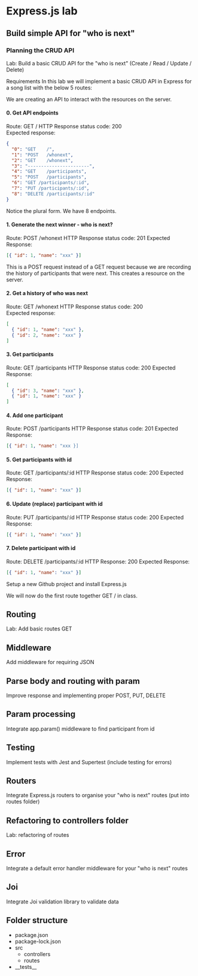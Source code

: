 # Express.js lab

## Build simple API for "who is next"

### Planning the CRUD API

Lab: Build a basic CRUD API for the "who is next" (Create / Read / Update / Delete)

Requirements
In this lab we will implement a basic CRUD API in Express for a song list with the below 5 routes:

We are creating an API to interact with the resources on the server.

#### 0. Get API endpoints

Route: GET /
HTTP Response status code: 200  
Expected response:

```json
{
  "0": "GET    /",
  "1": "POST   /whonext",
  "2": "GET    /whonext",
  "3": "-----------------------",
  "4": "GET    /participants",
  "5": "POST   /participants",
  "6": "GET /participants/:id",
  "7": "PUT /participants/:id",
  "8": "DELETE /participants/:id"
}
```

Notice the plural form. We have 8 endpoints.

#### 1. Generate the next winner - who is next?

Route: POST /whonext
HTTP Response status code: 201
Expected Response:

```json
[{ "id": 1, "name": "xxx" }]
```

This is a POST request instead of a GET request because we are recording the history of participants that were next. This creates a resource on the server.

#### 2. Get a history of who was next

Route: GET /whonext
HTTP Response status code: 200  
Expected response:

```json
[
  { "id": 1, "name": "xxx" },
  { "id": 2, "name": "xxx" }
]
```

#### 3. Get participants

Route: GET /participants
HTTP Response status code: 200
Expected Response:

```json
[
  { "id": 3, "name": "xxx" },
  { "id": 1, "name": "xxx" }
]
```

#### 4. Add one participant

Route: POST /participants
HTTP Response status code: 201
Expected Response:

```json
[{ "id": 1, "name": "xxx }]
```

#### 5. Get participants with id

Route: GET /participants/:id
HTTP Response status code: 200
Expected Response:

```json
[{ "id": 1, "name": "xxx" }]
```

#### 6. Update (replace) participant with id

Route: PUT /participants/:id
HTTP Response status code: 200
Expected Response:

```json
[{ "id": 1, "name": "xxx" }]
```

#### 7. Delete participant with id

Route: DELETE /participants/:id
HTTP Response: 200
Expected Response:

```json
[{ "id": 1, "name": "xxx" }]
```

Setup a new Github project and install Express.js

We will now do the first route together GET / in class.

## Routing

Lab: Add basic routes GET

## Middleware

Add middleware for requiring JSON

## Parse body and routing with param

Improve response and implementing proper POST, PUT, DELETE

## Param processing

Integrate app.param() middleware to find participant from id

## Testing

Implement tests with Jest and Supertest (include testing for errors)

## Routers

Integrate Express.js routers to organise your "who is next" routes (put into routes folder)

## Refactoring to controllers folder

Lab: refactoring of routes

## Error

Integrate a default error handler middleware for your "who is next" routes

## Joi

Integrate Joi validation library to validate data

## Folder structure

- package.json
- package-lock.json
- src
  - controllers
  - routes
- \_\_tests\_\_
